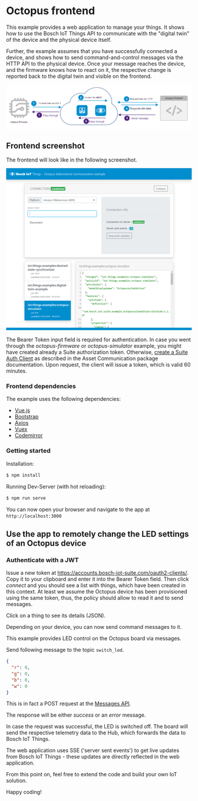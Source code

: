 # Octopus frontend

This example provides a web application to manage your things.
It shows how to use the Bosch IoT Things API to communicate with the "digital twin" of the device and the physical device itself.

Further, the example assumes that you have successfully connected a device, and shows how to send command-and-control messages via the HTTP API to the physical device. Once your message reaches the device, and the firmware knows how to react on it, the respective change is reported back to the digital twin and visible on the frontend. 

![](./images/octo-firmware.png)

## Frontend screenshot

The frontend will look like in the following screenshot.

![](./images/screenshot.png)

The Bearer Token input field is required for authentication.
In case you went through the _octopus-firmware_ or _octopus-simulator_ example, you might have created already a Suite authorization token.
Otherwise, [create a Suite Auth Client](https://docs.bosch-iot-suite.com/asset-communication/Create-a-Suite-Auth-client.html) as described in the Asset Communication package documentation.
Upon request, the client will issue a token, which is valid 60 minutes.

### Frontend dependencies

The example uses the following dependencies:

- [Vue.js](https://vuejs.org)
- [Bootstrap](http://getbootstrap.com/)
- [Axios](https://github.com/axios/axios)
- [Vuex](https://vuex.vuejs.org/)
- [Codemirror](https://codemirror.net/)

### Getting started

Installation:

```bash
$ npm install
```

Running Dev-Server (with hot reloading):

```bash
$ npm run serve
```

You can now open your browser and navigate to the app at `http://localhost:3000`

## Use the app to remotely change the LED settings of an Octopus device

### Authenticate with a JWT

Issue a new token at https://accounts.bosch-iot-suite.com/oauth2-clients/.
Copy it to your clipboard and enter it into the Bearer Token field. Then click _connect_ and you should see a list with things, which have been created in this context. At least we assume the Octopus device has been provisioned using the same token, thus, the policy should allow to read it and to send messages.

Click on a thing to see its details (JSON).

Depending on your device, you can now send command messages to it.

This example provides LED control on the Octopus board via messages.

Send following message to the topic `switch_led`.

```json
{
  "r": 0,
  "g": 0,
  "b": 0,
  "w": 0
}
```

This is in fact a POST request at the [Messages API](https://apidocs.bosch-iot-suite.com/?urls.primaryName=Bosch%20IoT%20Things%20-%20API%20v2#/Messages).

The response will be either _success_ or an _error_ message.

In case the request was successful, the LED is switched off. The board will send the respective telemetry data to the Hub, which forwards the data to Bosch IoT Things.

The web application uses SSE ('server sent events') to get live updates from Bosch IoT Things - these updates are directly reflected in the web application.

From this point on, feel free to extend the code and build your own IoT solution.

Happy coding!
